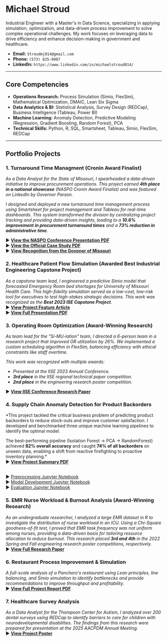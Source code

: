 # Michael Stroud

Industrial Engineer with a Master's in Data Science, specializing in applying simulation, optimization, and data-driven process improvement to solve complex operational challenges. My work focuses on leveraging data to drive efficiency and enhance decision-making in government and healthcare.

- **Email:** `Stroudmj014@gmail.com`
- **Phone:** `(573) 825-0907`
- **LinkedIn:** `https://www.linkedin.com/in/michaelstroud014/`

---

## Core Competencies

- **Operations Research:** Process Simulation (Simio, FlexSim), Mathematical Optimization, DMAIC, Lean Six Sigma
- **Data Analytics & BI:** Statistical Analysis, Survey Design (REDCap), Business Intelligence (Tableau, Power BI)
- **Machine Learning:** Anomaly Detection, Predictive Modeling (Regression, Gradient Boosting, Random Forest), PCA
- **Technical Skills:** Python, R, SQL, Smartsheet, Tableau, Simio, FlexSim, REDCap

---

## Portfolio Projects

### 1. Turnaround Time Managment (Cronin Award Finalist)
*As a Data Analyst for the State of Missouri, I spearheaded a data-driven initiative to improve procurement operations. This project earned **4th place in a national showcase** (NASPO Cronin Award Finalist) and was featured on LinkedIn by Governor Parson.*

*I designed and deployed a new turnaround time management process using Smartsheet for project management and Tableau for real-time dashboards. This system transformed the division by centralizing project tracking and providing data-driven insights, leading to a **10.6% improvement in procurement turnaround times** and a **73% reduction in administrative time**.*

▶ **[View the NASPO Conference Presentation PDF](projects/1_State_Of_Missouri_Cronin_Award/Cronin_Award_NASPO_Presentation.pdf)**
<br>▶ **[View the Official Case Study PDF](projects/1_State_Of_Missouri_Cronin_Award/Cronin_Award_Case_Study.pdf)**
<br>▶ **[View Recognition from the Govonor of Missouri](projects/1_State_Of_Missouri_Cronin_Award/Cronin_Award_Governors_Recognition.png)**

### 2. Healthcare Patient Flow Simulation (Awarded Best Industrial Engineering Capstone Project)
*As a capstone team lead, I engineered a predictive Simio model that forecasted Emergency Room bed shortages for University of Missouri Health Care. This high-fidelity simulation served as a low-cost, low-risk tool for executives to test high-stakes strategic decisions. This work was recognized as the **Best 2023 ISE Capstone Project**.*
<br>▶ **[View Project Feature Article](https://engineering.missouri.edu/2023/industrial-engineering-students-optimize-healthcare-systems-for-capstone-project/)**
<br>▶ **[View Full Presentation PDF](projects/2_Healthcare_Patient_Flow_Simulation/Presentation__MUHC%20Throughput%20Simulation.pdf)**


### 3. Operating Room Optimization (Award-Winning Research)
*As team lead for the "Si-MU-lation" team, I directed a 6-person team in a research project that improved OR utilization by 26%. We implemented a custom scheduling algorithm in FlexSim, balancing efficiency with ethical constraints like staff overtime.*

*This work was recognized with multiple awards:*
* *Presented at the IISE 2023 Annual Conference.*
* ***3rd place** in the IISE regional technical paper competition.*
* ***2nd place** in the engineering research poster competition.*

▶ **[View IISE Conference Research Paper](projects/3_Operating_Room_Optimization/Paper__IISE%20regional%20conference%20UG%20paper%20competition%5B2902%5D.pdf)**

### 4. Supply Chain Anomaly Detection for Product Backorders
*This project tackled the critical business problem of predicting product backorders to reduce stock-outs and improve customer satisfaction. I developed and benchmarked three unique machine learning pipelines to identify the optimal model. 

The best-performing pipeline (Isolation Forest → PCA → RandomForest) achieved **82% overall accuracy** and caught **74% of all backorders** on unseen data, enabling a shift from reactive firefighting to proactive inventory planning.*
<br>▶ **[View Project Summary PDF](projects/4_Machine_Learning%20(Anomaly%20Detection)/Summary__Anomaly%20Detection%20for%20Product%20Backorder%20Prediction.pdf)**

<br>▶ [Preprocessing Jupyter Notebook](projects/4_Machine_Learning%20(Anomaly%20Detection)/Anomaly%20Detection-Preprocessing.ipynb)
<br>▶ [Model Development Jupyter Notebook](projects/4_Machine_Learning%20(Anomaly%20Detection)/Anomaly%20Detection-Model%20Development.ipynb)
<br>▶ [Evaluation Jupyter Notebook](projects/4_Machine_Learning%20(Anomaly%20Detection)/Anomaly%20Detection-Evaluation.ipynb)


### 5. EMR Nurse Workload & Burnout Analysis (Award-Winning Research)
*As an undergraduate researcher, I analyzed a large EMR dataset in R to investigate the distribution of nurse workload in an ICU. Using a Chi-Square goodness-of-fit test, I proved that EMR task frequency was not uniform among nurses, providing a data-driven basis for tailoring resource allocation to reduce burnout. This research placed **3rd and 4th** in the 2022 Spring and Fall engineering research poster competitions, respectively.*
<br>▶ **[View Full Research Paper](projects/5_EMR_Nurse_Workload_Analysis/Report__Nurse%20Task%20Duration%20Analysis.pdf)**

### 6. Restaurant Process Improvement & Simulation
*A full-scale analysis of a Panchero's restaurant using Lean principles, line balancing, and Simio simulation to identify bottlenecks and provide recommendations to improve throughput and profitability.*
<br>▶ **[View Full Project Report PDF](projects/6_Restaurant_Process_Improvement/Report__Process%20Improvement.pdf)**

### 7. Healthcare Survey Analysis
*As a Data Analyst for the Thompson Center for Autism, I analyzed over 200 dental surveys using REDCap to identify barriers to care for children with neurodevelopmental disabilities. The findings from this research were prepared for presentation at the 2025 AACPDM Annual Meeting.*
<br>▶ **[View Project Poster](projects/7_Dental_Health_Survey_Analysis/Poster__Dental%20Project.pdf)**
